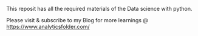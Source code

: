 This reposit has all the required materials of the Data science with python.

Please visit & subscribe to my Blog for more learnings  @ https://www.analyticsfolder.com/

